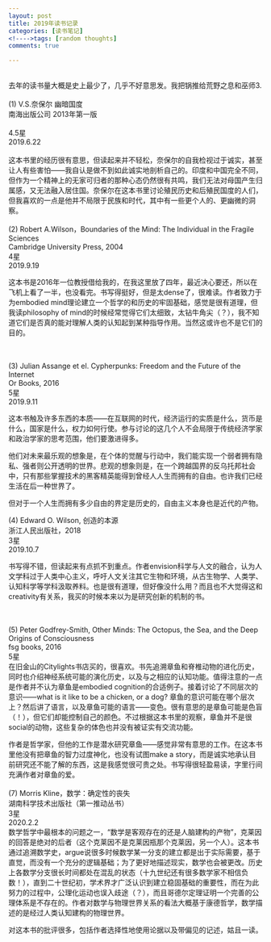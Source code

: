 ```yaml
---
layout: post
title: 2019年读书记录
categories: [读书笔记]
<!---->tags: [random thoughts]
comments: true

---
```

<br>
去年的读书量大概是史上最少了，几乎不好意思发。我把锅推给荒野之息和巫师3.

<br>
<br>
(1) V.S.奈保尔 幽暗国度 
<br>
南海出版公司 2013年第一版<br>
<br>
4.5星
<br>
2019.6.22
<br>
<br>
这本书里的经历很有意思，但读起来并不轻松，奈保尔的自我检视过于诚实，甚至让人有些害怕——我自认是做不到如此诚实地剖析自己的。印度和中国完全不同，但作为一个精神上的无家可归者的那种心态仍然很有共鸣，我们无法对母国产生归属感，又无法融入居住国。奈保尔在这本书里讨论殖民历史和后殖民国度的人们，但我喜欢的一点是他并不局限于民族和时代，其中有一些更个人的、更幽微的洞察。

<br>
<br>
(2) Robert A.Wilson，Boundaries of the Mind: The Individual in the Fragile Sciences
<br>
Cambridge University Press, 2004
<br>
4星
<br>
2019.9.19
<br>

这本书是2016年一位教授借给我的，在我这里放了四年，最近决心要还，所以在飞机上看了一半，也没看完。书写得挺好，但是太dense了，很难读。作者致力于为embodied mind理论建立一个哲学的和历史的牢固基础，感觉是很有道理，但我读philosophy of mind的时候经常觉得它们太细致，太钻牛角尖（？），我不知道它们是否真的能对理解人类的认知起到某种指导作用。当然这或许也不是它们的目的。

<br>
<br>
(3) Julian Assange et el. Cypherpunks: Freedom and the Future of the Internet
<br>
Or Books, 2016
<br>
5星
<br>
2019.9.11
<br>

这本书触及许多东西的本质——在互联网的时代，经济运行的实质是什么，货币是什么，国家是什么，权力如何行使。参与讨论的这几个人不会局限于传统经济学家和政治学家的思考范围，他们要激进得多。

他们对未来最乐观的想象是，在个体的觉醒与行动中，我们能实现一个弱者拥有隐私、强者则公开透明的世界。悲观的想象则是，在一个跨越国界的反乌托邦社会中，只有那些掌握技术的黑客精英能得到曾经人人生而拥有的自由。也许我们已经生活在后一种世界了。

但对于一个人生而拥有多少自由的界定是历史的，自由主义本身也是近代的产物。


(4) Edward O. Wilson, 创造的本源
<br>
浙江人民出版社，2018
<br>
3星
<br>
2019.10.7
<br>

书写得不错，但读起来有点抓不到重点。作者envision科学与人文的融合，认为人文学科过于人类中心主义，呼吁人文关注其它生物和环境，从古生物学、人类学、认知科学等学科汲取养料。也是很有道理，但好像没什么用？而且也不大觉得这和creativity有关系，我买的时候本来以为是研究创新的机制的书。

<br><br>
(5) Peter Godfrey-Smith, Other Minds: The Octopus, the Sea, and the Deep Origins of Consciousness
<br>
fsg books, 2016
<br>
5星
<br>
在旧金山的Citylights书店买的，很喜欢。书先追溯章鱼和脊椎动物的进化历史，同时也介绍神经系统可能的演化历史，以及与之相应的认知功能。值得注意的一点是作者并不认为章鱼是embodied cognition的合适例子。接着讨论了不同层次的意识——what is it like to be a chicken, or a dog? 章鱼的意识可能在哪个层次上？然后讲了语言，以及章鱼可能的语言——变色。很有意思的是章鱼可能是色盲（！），但它们却能控制自己的颜色。不过根据这本书里的观察，章鱼并不是很social的动物，这些复杂的体色也并没有被证实有交流功能。

作者是哲学家，但他的工作是潜水研究章鱼——感觉非常有意思的工作。在这本书里他没有把章鱼的智力过度神化，也没有试图make a story，而是诚实地承认目前研究还不能了解的东西，这是我感觉很可贵之处。书写得很轻盈易读，字里行间充满作者对章鱼的爱。
<br>
<br>
(7) Morris Kline，数学：确定性的丧失
<br>
湖南科学技术出版社（第一推动丛书）
<br>
3星
<br>
2020.2.2
<br>
数学哲学中最根本的问题之一，“数学是客观存在的还是人脑建构的产物”，克莱因的回答是绝对的后者（这个克莱因不是克莱因瓶那个克莱因，另一个人）。这本书通过追溯数学史，argue说很多时候数学某一分支的建立都是出于实际需要，基于直觉，而没有一个充分的逻辑基础；为了更好地描述现实，数学也会被更改。历史上各数学分支很长时间都处在混乱的状态（十九世纪还有很多数学家不相信负数！），直到二十世纪初，学术界才广泛认识到建立稳固基础的重要性，而在为此努力的过程中，公理化运动也误入歧途（？），而且哥德尔定理证明一个完善的公理体系是不存在的。作者对数学与物理世界关系的看法大概基于康德哲学，数学描述的是经过人类认知建构的物理世界。

对这本书的批评很多，包括作者选择性地使用论据以及带偏见的记述，姑且一读。

<br>
<br>







